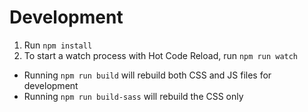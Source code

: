 # Development

1. Run `npm install`
2. To start a watch process with Hot Code Reload, run `npm run watch`

* Running `npm run build` will rebuild both CSS and JS files for development
* Running `npm run build-sass` will rebuild the CSS only
